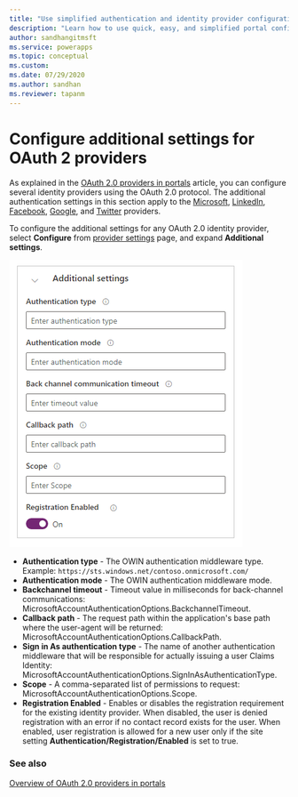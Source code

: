 ```yaml
---
title: "Use simplified authentication and identity provider configuration (Preview) | MicrosoftDocs"
description: "Learn how to use quick, easy, and simplified portal configuration for authentication."
author: sandhangitmsft
ms.service: powerapps
ms.topic: conceptual
ms.custom: 
ms.date: 07/29/2020
ms.author: sandhan
ms.reviewer: tapanm
---
```


# Configure additional settings for OAuth 2 providers

As explained in the [OAuth 2.0 providers in portals](configure-oauth2-provider.md) article, you can configure several identity providers using the OAuth 2.0 protocol. The additional authentication settings in this section apply to the [Microsoft](configure-oauth2-microsoft.md), [LinkedIn](configure-oauth2-linkedin.md), [Facebook](configure-oauth2-facebook.md), [Google](configure-oauth2-google.md), and [Twitter](configure-oauth2-twitter.md) providers.

To configure the additional settings for any OAuth 2.0 identity provider, select **Configure** from [provider settings](use-simplified-authentication-configuration.md#add-configure-or-delete-an-identity-provider) page, and expand **Additional settings**.

![Configure additional settings](media/use-simplified-authentication-configuration/additional-oauth-settings.png "Configure additional settings")

- **Authentication type** - The OWIN authentication middleware type. <br> Example: `https://sts.windows.net/contoso.onmicrosoft.com/`
- **Authentication mode** - The OWIN authentication middleware mode.
- **Backchannel timeout** - Timeout value in milliseconds for back-channel communications: MicrosoftAccountAuthenticationOptions.BackchannelTimeout.
- **Callback path** - The request path within the application's base path where the user-agent will be returned: MicrosoftAccountAuthenticationOptions.CallbackPath.​
- **Sign in As authentication type** - The name of another authentication middleware that will be responsible for actually issuing a user Claims Identity: MicrosoftAccountAuthenticationOptions.SignInAsAuthenticationType.​
- **Scope** - A comma-separated list of permissions to request: MicrosoftAccountAuthenticationOptions.Scope.​
- ​**Registration Enabled**​ - Enables or disables the registration requirement for the existing identity provider. When disabled, the user is denied registration with an error if no contact record exists for the user. When enabled, user registration is allowed for a new user only if the site setting **Authentication/Registration/Enabled** is set to true.​

### See also

[Overview of OAuth 2.0 providers in portals](configure-oauth2-provider.md)
